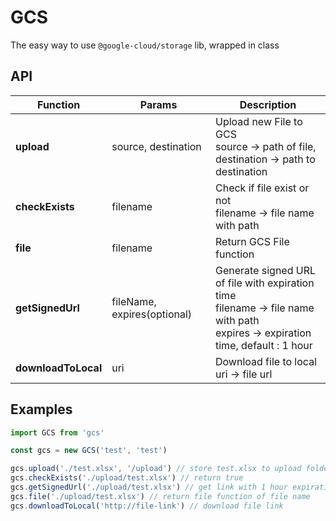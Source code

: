 # GCS

The easy way to use `@google-cloud/storage` lib, wrapped in class

## API

| Function            | Params                      | Description                                                                                                                         |
| ------------------- | --------------------------- | ----------------------------------------------------------------------------------------------------------------------------------- |
| **upload**          | source, destination         | Upload new File to GCS<br>source -> path of file,<br>destination -> path to destination                                             |
| **checkExists**     | filename                    | Check if file exist or not<br>filename -> file name with path                                                                       |
| **file**            | filename                    | Return GCS File function                                                                                                            |
| **getSignedUrl**    | fileName, expires(optional) | Generate signed URL of file with expiration time<br>filename -> file name with path<br>expires -> expiration time, default : 1 hour |
| **downloadToLocal** | uri                         | Download file to local uri -> file url                                                                                              |

## Examples

```js
import GCS from 'gcs'

const gcs = new GCS('test', 'test')

gcs.upload('./test.xlsx', '/upload') // store test.xlsx to upload folder
gcs.checkExists('./upload/test.xlsx') // return true
gcs.getSignedUrl('./upload/test.xlsx') // get link with 1 hour expiration time
gcs.file('./upload/test.xlsx') // return file function of file name
gcs.downloadToLocal('http://file-link') // download file link
```

